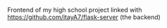 Frontend of my high school project 
linked with https://github.com/itayA7/flask-server (the backend)
